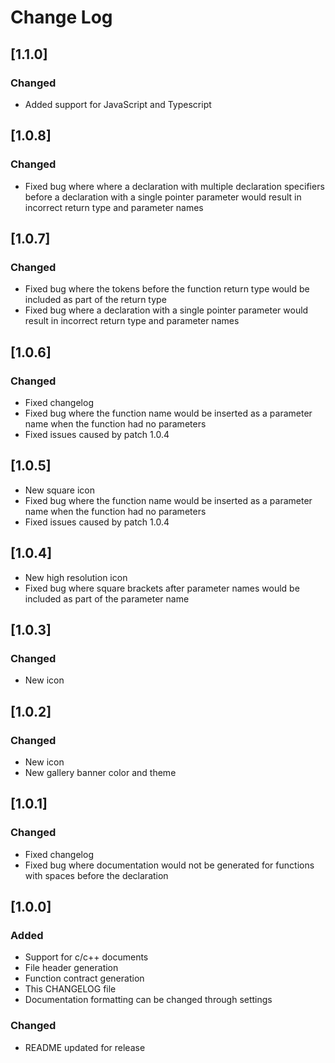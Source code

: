 # Change Log

## [1.1.0]
### Changed
- Added support for JavaScript and Typescript

## [1.0.8]
### Changed
- Fixed bug where where a declaration with multiple declaration specifiers before a declaration with a single pointer parameter would result in incorrect return type and parameter names

## [1.0.7]
### Changed
- Fixed bug where the tokens before the function return type would be included as part of the return type
- Fixed bug where a declaration with a single pointer parameter would result in incorrect return type and parameter names

## [1.0.6]
### Changed
- Fixed changelog
- Fixed bug where the function name would be inserted as a parameter name when the function had no parameters
- Fixed issues caused by patch 1.0.4

## [1.0.5]
- New square icon
- Fixed bug where the function name would be inserted as a parameter name when the function had no parameters
- Fixed issues caused by patch 1.0.4

## [1.0.4]
- New high resolution icon
- Fixed bug where square brackets after parameter names would be included as part of the parameter name

## [1.0.3]
### Changed
- New icon

## [1.0.2]
### Changed
- New icon
- New gallery banner color and theme

## [1.0.1]
### Changed
- Fixed changelog
- Fixed bug where documentation would not be generated for functions with spaces before the declaration

## [1.0.0]
### Added
- Support for c/c++ documents
- File header generation
- Function contract generation
- This CHANGELOG file
- Documentation formatting can be changed through settings

### Changed
- README updated for release
